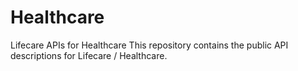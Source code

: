 # Healthcare
Lifecare APIs for Healthcare
This repository contains the public API descriptions for Lifecare / Healthcare.